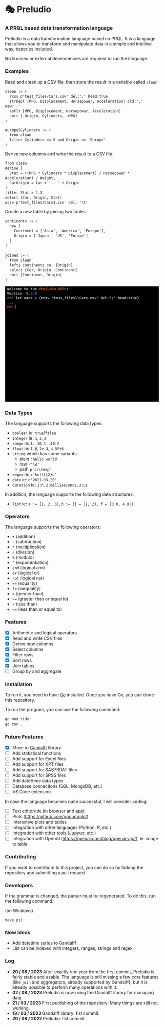 <!-- ![](media/logo_med.png) -->

# 🎭 Preludio

### A PRQL based data transformation language

Preludio is a data transformation language based on PRQL. It is a language that allows you to transform and
manipulate data in a simple and intuitive way, batteries included.

No libraries or external dependencies are required to run the language.

### Examples

Read and clean up a CSV file, then store the result in a variable called `clean`:

```
clean := (
  rcsv p'test_files/Cars.csv' del:';' head:true
  strRepl [MPG, Displacement, Horsepower, Acceleration] old:',' new:'.'
  asFlt [MPG, Displacement, Horsepower, Acceleration]
  sort [-Origin, Cylinders, -MPG]
)
```

```
europe5Cylinders := (
  from clean
  filter Cylinders == 5 and Origin == 'Europe'
)
```

Derive new columns and write the result to a CSV file:

```
from clean
derive [
  Stat = ((MPG * Cylinders * Displacement) / Horsepower * Acceleration) / Weight,
  CarOrigin = Car + ' - ' + Origin
]
filter Stat > 1.3
select [Car, Origin, Stat]
wcsv p'test_files/Cars1.csv' del: '\t'
```

Create a new table by joining two tables:

```
continents := (
  new [
    Continent = ['Asia', 'America', 'Europe'],
    Origin = ['Japan', 'US', 'Europe']
  ]
)

joined := (
  from clean
  leftj continents on: [Origin]
  select [Car, Origin, Continent]
  sort [Continent, Origin]
)
```

![](media/repl_example.gif)

### Data Types

The language supports the following data types:

- `boolean` ie: `true`/`false`
- `integer` ie: `1`, `2`, `3`
- `range` ie: `1..10`, `1..10:2`
- `float` ie: `1.0`, `2e-3`, `4.5E+6`
- `string` which has some variants:
  - plain `'hello world'`
  - raw `r'\d'`
  - path `p'c:\temp'`
- `regex` ie: `x'he(l){2}o'`
- `date` ie: `d'2021-08-20'`
- `duration` ie: `1:h`, `2:milliseconds`, `3:us`

In addition, the language supports the following data structures:

- `list` ie: `a := [1, 2, 3]`, `b := [i = [1, 2], f = [3.0, 4.0]]`

### Operators

The language supports the following operators:

- `+` (addition)
- `-` (subtraction)
- `*` (multiplication)
- `/` (division)
- `%` (modulo)
- `^` (exponentiation)
- `and` (logical and)
- `or` (logical or)
- `not` (logical not)
- `==` (equality)
- `!=` (inequality)
- `>` (greater than)
- `>=` (greater than or equal to)
- `<` (less than)
- `<=` (less than or equal to)

### Features

- [x] Arithmetic and logical operators
- [x] Read and write CSV files
- [x] Derive new columns
- [x] Select columns
- [x] Filter rows
- [x] Sort rows
- [x] Join tables
- [ ] Group by and aggregate

### Installation

To run it, you need to have [Go](https://golang.org/doc/install) installed.
Once you have Go, you can clone this repository.

To run the program, you can use the following command:

```bash
go mod tidy
go run .
```

### Future Features

- [x] Move to [Gandalff](https://github.com/caerbannogwhite/preludio/tree/main/core/gandalff) library
- [ ] Add statistical functions
- [ ] Add support for Excel files
- [ ] Add support for XPT files
- [ ] Add support for SAS7BDAT files
- [ ] Add support for SPSS files
- [ ] Add date/time data types
- [ ] Database connections (SQL, MongoDB, etc.)
- [ ] VS Code extension

In case the language becomes quite successful, I will consider adding:

- [ ] Text editor/Ide (in browser and app)
- [ ] Plots (https://github.com/gonum/plot)
- [ ] Interactive plots and tables
- [ ] Integration with other languages (Python, R, etc.)
- [ ] Integration with other tools (Jupyter, etc.)
- [ ] Integration with OpenAI (https://openai.com/blog/openai-api/), ie. image to table

### Contributing

If you want to contribute to this project, you can do so by forking the repository and submitting a pull request.

### Developers

If the grammar is changed, the parser must be regenerated. To do this, run the following command:

(on Windows)

```
make.ps1
```

### New Ideas

- Add datetime series to Gandalff
- List can be indexed with integers, ranges, strings and regex

### Log

- **20 / 08 / 2023** After exactly one year from the first commit, Preludio is fairly stable and usable. The language is still missing a few core features (like `join` and aggregators, already supported by Gandalff), but it is already possible to perform many operations with it.
- **02 / 08 / 2023** Preludio is now using the Gandalff library for managing data.
- **21 / 03 / 2023** First publishing of the repository. Many things are still not working.
- **18 / 03 / 2023** Gandalff library: fist commit.
- **20 / 08 / 2022** Preludio: fist commit.
